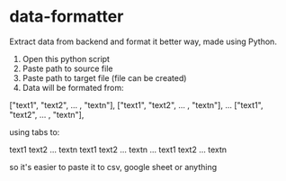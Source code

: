 # data-formatter
Extract data from backend and format it better way, made using Python.

1. Open this python script
2. Paste path to source file
3. Paste path to target file (file can be created)
4. Data will be formated from:

["text1", "text2", ... , "textn"], ["text1", "text2", ... , "textn"], ... ["text1", "text2", ... , "textn"],  

using tabs to:

text1	text2 ... textn
text1 text2 ... textn
...
text1 text2 ... textn

so it's easier to paste it to csv, google sheet or anything
